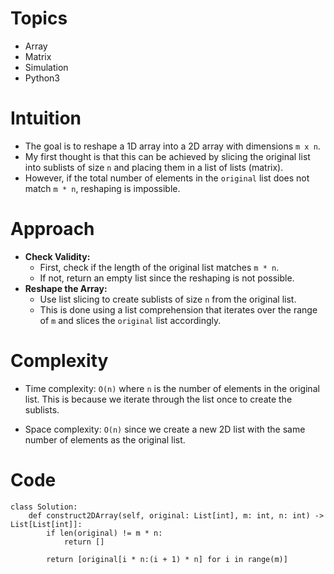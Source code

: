 # Topics
- Array
- Matrix
- Simulation
- Python3

# Intuition
- The goal is to reshape a 1D array into a 2D array with dimensions `m x n`.
- My first thought is that this can be achieved by slicing the original list into sublists of size `n` and placing them in a list of lists (matrix).
- However, if the total number of elements in the `original` list does not match `m * n`, reshaping is impossible.
<!-- Describe your first thoughts on how to solve this problem. -->

# Approach
- **Check Validity:**
  - First, check if the length of the original list matches `m * n`.
  - If not, return an empty list since the reshaping is not possible.
- **Reshape the Array:**
  - Use list slicing to create sublists of size `n` from the original list.
  - This is done using a list comprehension that iterates over the range of `m` and slices the `original` list accordingly.
<!-- Describe your approach to solving the problem. -->

# Complexity
- Time complexity: `O(n)` where `n` is the number of elements in the original list. This is because we iterate through the list once to create the sublists.
<!-- Add your time complexity here, e.g. $$O(n)$$ -->

- Space complexity: `O(n)` since we create a new 2D list with the same number of elements as the original list.
<!-- Add your space complexity here, e.g. $$O(n)$$ -->

# Code
```python3 []
class Solution:
    def construct2DArray(self, original: List[int], m: int, n: int) -> List[List[int]]:
        if len(original) != m * n:
            return []

        return [original[i * n:(i + 1) * n] for i in range(m)]

```